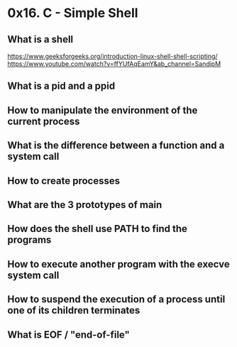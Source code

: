 # 0x16. C - Simple Shell

## What is a shell

https://www.geeksforgeeks.org/introduction-linux-shell-shell-scripting/  
https://www.youtube.com/watch?v=ffYUfAqEamY&ab_channel=SandipM 
## What is a pid and a ppid  
## How to manipulate the environment of the current process
## What is the difference between a function and a system call
## How to create processes 
## What are the 3 prototypes of main 
## How does the shell use PATH to find the programs
## How to execute another program with the execve system call
## How to suspend the execution of a process until one of its children terminates
## What is EOF / "end-of-file"

